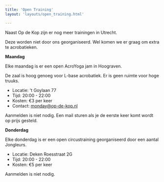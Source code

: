 ```yaml
---
title: 'Open Training'
layout: 'layouts/open_training.html'

---
```


Naast Op de Kop zijn er nog meer trainingen in Utrecht.

Deze worden niet door ons georganiseerd. Wel komen we er graag om extra te acrobatieken.




**Maandag**

Elke maandag is er een open AcroYoga jam in Hoograven.

De zaal is hoog genoeg voor L-base acrobatiek. Er is geen ruimte voor hoge truuks.

- Locatie: 't Goylaan 77
- Tijd: 20:00 - 22:00
- Kosten: €3 per keer
- Contact: monday@op-de-kop.nl

Aanmelden is niet nodig. Een mail sturen als je de eerste keer komt wordt op prijs gesteld.

**Donderdag**

Elke donderdag is er een open circustraining georganiseerd door een aantal Jongleurs. 

- Locatie: Deken Roesstraat 2G
- Tijd: 20:00 - 22:00
- Kosten: €5 per keer

Aanmelden is niet nodig.